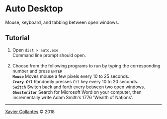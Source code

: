 # Auto Desktop
Mouse, keyboard, and tabbing between open windows.  
## Tutorial
1) Open `dist > auto.exe`<br>
Command line prompt should open.  <br><br>
2) Choose from the following programs to run by typing the corresponding number and press `ENTER`  <br>
  **`Mouse`** Moves mouse a few pixels every 10 to 25 seconds. <br>
  **`Crazy Ctl`** Randomly presses `Ctl` key every 10 to 20 seconds. <br>
  **`Switch`** Switch back and forth every between two open windows. <br>
  **`Ghostwriter`** Search for Microsoft Word on your computer, then incrementally write Adam Smith's 1776 'Wealth of Nations'. <br>
  
***
[Xavier Collantes][in] &#169; 2018


[in]:(https://linkedin.com/in/xaviercollantes)
